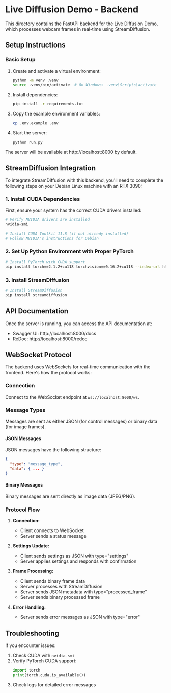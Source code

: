 # Live Diffusion Demo - Backend

This directory contains the FastAPI backend for the Live Diffusion Demo, which processes webcam frames in real-time using StreamDiffusion.

## Setup Instructions

### Basic Setup

1. Create and activate a virtual environment:
   ```bash
   python -m venv .venv
   source .venv/bin/activate  # On Windows: .venv\Scripts\activate
   ```

2. Install dependencies:
   ```bash
   pip install -r requirements.txt
   ```

3. Copy the example environment variables:
   ```bash
   cp .env.example .env
   ```

4. Start the server:
   ```bash
   python run.py
   ```

The server will be available at http://localhost:8000 by default.

## StreamDiffusion Integration

To integrate StreamDiffusion with this backend, you'll need to complete the following steps on your Debian Linux machine with an RTX 3090:

### 1. Install CUDA Dependencies

First, ensure your system has the correct CUDA drivers installed:

```bash
# Verify NVIDIA drivers are installed
nvidia-smi

# Install CUDA Toolkit 11.8 (if not already installed)
# Follow NVIDIA's instructions for Debian
```

### 2. Set Up Python Environment with Proper PyTorch

```bash
# Install PyTorch with CUDA support
pip install torch==2.1.2+cu118 torchvision==0.16.2+cu118 --index-url https://download.pytorch.org/whl/cu118
```

### 3. Install StreamDiffusion

```bash
# Install StreamDiffusion
pip install streamdiffusion
```

## API Documentation

Once the server is running, you can access the API documentation at:
- Swagger UI: http://localhost:8000/docs
- ReDoc: http://localhost:8000/redoc

## WebSocket Protocol

The backend uses WebSockets for real-time communication with the frontend. Here's how the protocol works:

### Connection

Connect to the WebSocket endpoint at `ws://localhost:8000/ws`.

### Message Types

Messages are sent as either JSON (for control messages) or binary data (for image frames).

#### JSON Messages

JSON messages have the following structure:
```json
{
  "type": "message_type",
  "data": { ... }
}
```

#### Binary Messages

Binary messages are sent directly as image data (JPEG/PNG).

### Protocol Flow

1. **Connection:**
   - Client connects to WebSocket
   - Server sends a status message

2. **Settings Update:**
   - Client sends settings as JSON with type="settings"
   - Server applies settings and responds with confirmation

3. **Frame Processing:**
   - Client sends binary frame data
   - Server processes with StreamDiffusion
   - Server sends JSON metadata with type="processed_frame"
   - Server sends binary processed frame

4. **Error Handling:**
   - Server sends error messages as JSON with type="error"

## Troubleshooting

If you encounter issues:

1. Check CUDA with `nvidia-smi`
2. Verify PyTorch CUDA support:
   ```python
   import torch
   print(torch.cuda.is_available())
   ```
3. Check logs for detailed error messages
